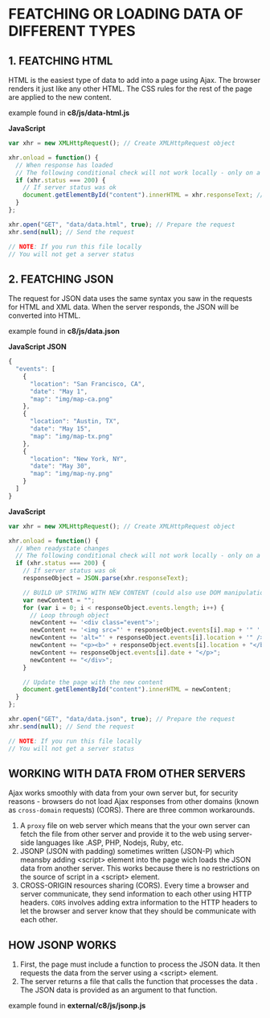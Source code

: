 # FEATCHING OR LOADING DATA OF DIFFERENT TYPES

## 1. FEATCHING HTML

HTML is the easiest type of data to add into a page using Ajax. The browser renders it just like any other HTML. The CSS rules for the rest of the page are applied to the new content.

example found in **c8/js/data-html.js**

**JavaScript**

```js
var xhr = new XMLHttpRequest(); // Create XMLHttpRequest object

xhr.onload = function() {
  // When response has loaded
  // The following conditional check will not work locally - only on a server
  if (xhr.status === 200) {
    // If server status was ok
    document.getElementById("content").innerHTML = xhr.responseText; // Update
  }
};

xhr.open("GET", "data/data.html", true); // Prepare the request
xhr.send(null); // Send the request

// NOTE: If you run this file locally
// You will not get a server status
```

## 2. FEATCHING JSON

The request for JSON data uses the same syntax you saw in the requests for HTML and XML data. When the server responds, the JSON will be converted into HTML.

example found in **c8/js/data.json**

**JavaScript JSON**

```js
{
  "events": [
    {
      "location": "San Francisco, CA",
      "date": "May 1",
      "map": "img/map-ca.png"
    },
    {
      "location": "Austin, TX",
      "date": "May 15",
      "map": "img/map-tx.png"
    },
    {
      "location": "New York, NY",
      "date": "May 30",
      "map": "img/map-ny.png"
    }
  ]
}
```

**JavaScript**

```js
var xhr = new XMLHttpRequest(); // Create XMLHttpRequest object

xhr.onload = function() {
  // When readystate changes
  // The following conditional check will not work locally - only on a server
  if (xhr.status === 200) {
    // If server status was ok
    responseObject = JSON.parse(xhr.responseText);

    // BUILD UP STRING WITH NEW CONTENT (could also use DOM manipulation)
    var newContent = "";
    for (var i = 0; i < responseObject.events.length; i++) {
      // Loop through object
      newContent += '<div class="event">';
      newContent += '<img src="' + responseObject.events[i].map + '" ';
      newContent += 'alt="' + responseObject.events[i].location + '" />';
      newContent += "<p><b>" + responseObject.events[i].location + "</b><br>";
      newContent += responseObject.events[i].date + "</p>";
      newContent += "</div>";
    }

    // Update the page with the new content
    document.getElementById("content").innerHTML = newContent;
  }
};

xhr.open("GET", "data/data.json", true); // Prepare the request
xhr.send(null); // Send the request

// NOTE: If you run this file locally
// You will not get a server status
```

## WORKING WITH DATA FROM OTHER SERVERS

Ajax works smoothly with data from your own server but, for security reasons - browsers do not load Ajax responses from other domains (known as `cross-domain` requests) (CORS). There are three common workarounds.

1. A `proxy` file on web server which means that the your own server can fetch the file from other server and provide it to the web using server-side languages like .ASP, PHP, Nodejs, Ruby, etc.
2. JSONP (JSON with padding) sometimes written (JSON-P) which meansby adding \<script> element into the page wich loads the JSON data from another server. This works because there is no restrictions on the source of script in a \<script> element.
3. CROSS-ORIGIN resources sharing (CORS). Every time a browser and server communicate, they send information to each other using HTTP headers. `CORS` involves adding extra information to the HTTP headers to let the browser and server know that they should be communicate with each other.

## HOW JSONP WORKS

1. First, the page must include a function to process the JSON data. It then requests the data from the server using a \<script> element.
2. The server returns a file that calls the function that processes the data . The JSON data is provided as an argument to that function.

example found in **external/c8/js/jsonp.js**
